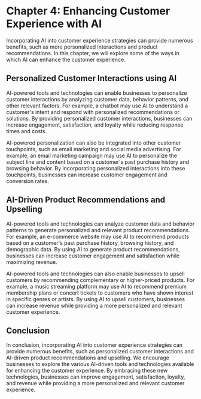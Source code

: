 Chapter 4: Enhancing Customer Experience with AI
================================================

Incorporating AI into customer experience strategies can provide numerous benefits, such as more personalized interactions and product recommendations. In this chapter, we will explore some of the ways in which AI can enhance the customer experience.

Personalized Customer Interactions using AI
-------------------------------------------

AI-powered tools and technologies can enable businesses to personalize customer interactions by analyzing customer data, behavior patterns, and other relevant factors. For example, a chatbot may use AI to understand a customer's intent and respond with personalized recommendations or solutions. By providing personalized customer interactions, businesses can increase engagement, satisfaction, and loyalty while reducing response times and costs.

AI-powered personalization can also be integrated into other customer touchpoints, such as email marketing and social media advertising. For example, an email marketing campaign may use AI to personalize the subject line and content based on a customer's past purchase history and browsing behavior. By incorporating personalized interactions into these touchpoints, businesses can increase customer engagement and conversion rates.

AI-Driven Product Recommendations and Upselling
-----------------------------------------------

AI-powered tools and technologies can analyze customer data and behavior patterns to generate personalized and relevant product recommendations. For example, an e-commerce website may use AI to recommend products based on a customer's past purchase history, browsing history, and demographic data. By using AI to generate product recommendations, businesses can increase customer engagement and satisfaction while maximizing revenue.

AI-powered tools and technologies can also enable businesses to upsell customers by recommending complementary or higher-priced products. For example, a music streaming platform may use AI to recommend premium membership plans or concert tickets to customers who have shown interest in specific genres or artists. By using AI to upsell customers, businesses can increase revenue while providing a more personalized and relevant customer experience.

Conclusion
----------

In conclusion, incorporating AI into customer experience strategies can provide numerous benefits, such as personalized customer interactions and AI-driven product recommendations and upselling. We encourage businesses to explore the various AI-driven tools and technologies available for enhancing the customer experience. By embracing these new technologies, businesses can improve engagement, satisfaction, loyalty, and revenue while providing a more personalized and relevant customer experience.


